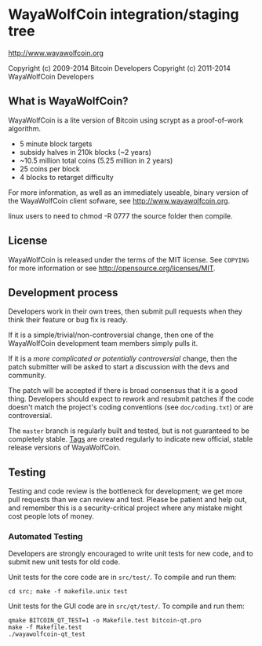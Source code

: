 WayaWolfCoin integration/staging tree
================================

http://www.wayawolfcoin.org

Copyright (c) 2009-2014 Bitcoin Developers
Copyright (c) 2011-2014 WayaWolfCoin Developers

What is WayaWolfCoin?
----------------

WayaWolfCoin is a lite version of Bitcoin using scrypt as a proof-of-work algorithm.
 - 5 minute block targets
 - subsidy halves in 210k blocks (~2 years)
 - ~10.5 million total coins (5.25 million in 2 years)
 - 25 coins per block
 - 4 blocks to retarget difficulty

For more information, as well as an immediately useable, binary version of
the WayaWolfCoin client sofware, see http://www.wayawolfcoin.org.

linux users to need to chmod -R 0777 the source folder then compile.

License
-------

WayaWolfCoin is released under the terms of the MIT license. See `COPYING` for more
information or see http://opensource.org/licenses/MIT.

Development process
-------------------

Developers work in their own trees, then submit pull requests when they think
their feature or bug fix is ready.

If it is a simple/trivial/non-controversial change, then one of the WayaWolfCoin
development team members simply pulls it.

If it is a *more complicated or potentially controversial* change, then the patch
submitter will be asked to start a discussion with the devs and community.

The patch will be accepted if there is broad consensus that it is a good thing.
Developers should expect to rework and resubmit patches if the code doesn't
match the project's coding conventions (see `doc/coding.txt`) or are
controversial.

The `master` branch is regularly built and tested, but is not guaranteed to be
completely stable. [Tags](https://github.com/wayawolfcoin-project/wayawolfcoin/tags) are created
regularly to indicate new official, stable release versions of WayaWolfCoin.

Testing
-------

Testing and code review is the bottleneck for development; we get more pull
requests than we can review and test. Please be patient and help out, and
remember this is a security-critical project where any mistake might cost people
lots of money.

### Automated Testing

Developers are strongly encouraged to write unit tests for new code, and to
submit new unit tests for old code.

Unit tests for the core code are in `src/test/`. To compile and run them:

    cd src; make -f makefile.unix test

Unit tests for the GUI code are in `src/qt/test/`. To compile and run them:

    qmake BITCOIN_QT_TEST=1 -o Makefile.test bitcoin-qt.pro
    make -f Makefile.test
    ./wayawolfcoin-qt_test

